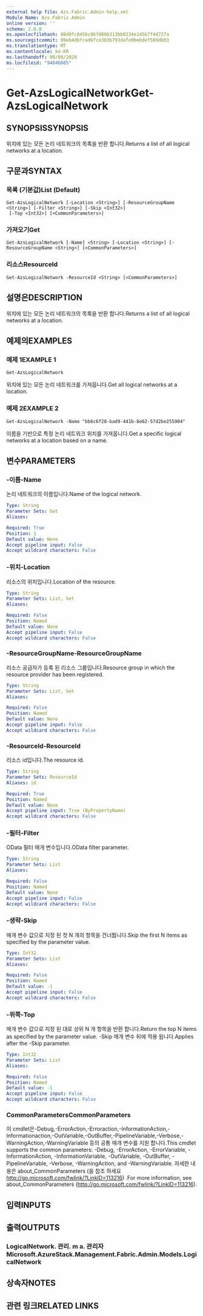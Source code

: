 ```yaml
---
external help file: Azs.Fabric.Admin-help.xml
Module Name: Azs.Fabric.Admin
online version: ''
schema: 2.0.0
ms.openlocfilehash: 88d9fc8456c86f0806313bb0234e145b7f4d727a
ms.sourcegitcommit: 09eb4dbfcad6fce303b793dafe9bebdef589db03
ms.translationtype: MT
ms.contentlocale: ko-KR
ms.lasthandoff: 08/08/2020
ms.locfileid: "94046605"
---
```

# <span data-ttu-id="3053e-101">Get-AzsLogicalNetwork</span><span class="sxs-lookup"><span data-stu-id="3053e-101">Get-AzsLogicalNetwork</span></span>

## <span data-ttu-id="3053e-102">SYNOPSIS</span><span class="sxs-lookup"><span data-stu-id="3053e-102">SYNOPSIS</span></span>
<span data-ttu-id="3053e-103">위치에 있는 모든 논리 네트워크의 목록을 반환 합니다.</span><span class="sxs-lookup"><span data-stu-id="3053e-103">Returns a list of all logical networks at a location.</span></span>

## <span data-ttu-id="3053e-104">구문과</span><span class="sxs-lookup"><span data-stu-id="3053e-104">SYNTAX</span></span>

### <span data-ttu-id="3053e-105">목록 (기본값)</span><span class="sxs-lookup"><span data-stu-id="3053e-105">List (Default)</span></span>
```
Get-AzsLogicalNetwork [-Location <String>] [-ResourceGroupName <String>] [-Filter <String>] [-Skip <Int32>]
 [-Top <Int32>] [<CommonParameters>]
```

### <span data-ttu-id="3053e-106">가져오기</span><span class="sxs-lookup"><span data-stu-id="3053e-106">Get</span></span>
```
Get-AzsLogicalNetwork [-Name] <String> [-Location <String>] [-ResourceGroupName <String>] [<CommonParameters>]
```

### <span data-ttu-id="3053e-107">리소스</span><span class="sxs-lookup"><span data-stu-id="3053e-107">ResourceId</span></span>
```
Get-AzsLogicalNetwork -ResourceId <String> [<CommonParameters>]
```

## <span data-ttu-id="3053e-108">설명은</span><span class="sxs-lookup"><span data-stu-id="3053e-108">DESCRIPTION</span></span>
<span data-ttu-id="3053e-109">위치에 있는 모든 논리 네트워크의 목록을 반환 합니다.</span><span class="sxs-lookup"><span data-stu-id="3053e-109">Returns a list of all logical networks at a location.</span></span>

## <span data-ttu-id="3053e-110">예제의</span><span class="sxs-lookup"><span data-stu-id="3053e-110">EXAMPLES</span></span>

### <span data-ttu-id="3053e-111">예제 1</span><span class="sxs-lookup"><span data-stu-id="3053e-111">EXAMPLE 1</span></span>
```
Get-AzsLogicalNetwork
```

<span data-ttu-id="3053e-112">위치에 있는 모든 논리 네트워크를 가져옵니다.</span><span class="sxs-lookup"><span data-stu-id="3053e-112">Get all logical networks at a location.</span></span>

### <span data-ttu-id="3053e-113">예제 2</span><span class="sxs-lookup"><span data-stu-id="3053e-113">EXAMPLE 2</span></span>
```
Get-AzsLogicalNetwork -Name "bb6c6f28-bad9-441b-8e62-57d2be255904"
```

<span data-ttu-id="3053e-114">이름을 기반으로 특정 논리 네트워크 위치를 가져옵니다.</span><span class="sxs-lookup"><span data-stu-id="3053e-114">Get a specific logical networks at a location based on a name.</span></span>

## <span data-ttu-id="3053e-115">변수</span><span class="sxs-lookup"><span data-stu-id="3053e-115">PARAMETERS</span></span>

### <span data-ttu-id="3053e-116">-이름</span><span class="sxs-lookup"><span data-stu-id="3053e-116">-Name</span></span>
<span data-ttu-id="3053e-117">논리 네트워크의 이름입니다.</span><span class="sxs-lookup"><span data-stu-id="3053e-117">Name of the logical network.</span></span>

```yaml
Type: String
Parameter Sets: Get
Aliases:

Required: True
Position: 1
Default value: None
Accept pipeline input: False
Accept wildcard characters: False
```

### <span data-ttu-id="3053e-118">-위치</span><span class="sxs-lookup"><span data-stu-id="3053e-118">-Location</span></span>
<span data-ttu-id="3053e-119">리소스의 위치입니다.</span><span class="sxs-lookup"><span data-stu-id="3053e-119">Location of the resource.</span></span>

```yaml
Type: String
Parameter Sets: List, Get
Aliases:

Required: False
Position: Named
Default value: None
Accept pipeline input: False
Accept wildcard characters: False
```

### <span data-ttu-id="3053e-120">-ResourceGroupName</span><span class="sxs-lookup"><span data-stu-id="3053e-120">-ResourceGroupName</span></span>
<span data-ttu-id="3053e-121">리소스 공급자가 등록 된 리소스 그룹입니다.</span><span class="sxs-lookup"><span data-stu-id="3053e-121">Resource group in which the resource provider has been registered.</span></span>

```yaml
Type: String
Parameter Sets: List, Get
Aliases:

Required: False
Position: Named
Default value: None
Accept pipeline input: False
Accept wildcard characters: False
```

### <span data-ttu-id="3053e-122">-ResourceId</span><span class="sxs-lookup"><span data-stu-id="3053e-122">-ResourceId</span></span>
<span data-ttu-id="3053e-123">리소스 id입니다.</span><span class="sxs-lookup"><span data-stu-id="3053e-123">The resource id.</span></span>

```yaml
Type: String
Parameter Sets: ResourceId
Aliases: id

Required: True
Position: Named
Default value: None
Accept pipeline input: True (ByPropertyName)
Accept wildcard characters: False
```

### <span data-ttu-id="3053e-124">-필터</span><span class="sxs-lookup"><span data-stu-id="3053e-124">-Filter</span></span>
<span data-ttu-id="3053e-125">OData 필터 매개 변수입니다.</span><span class="sxs-lookup"><span data-stu-id="3053e-125">OData filter parameter.</span></span>

```yaml
Type: String
Parameter Sets: List
Aliases:

Required: False
Position: Named
Default value: None
Accept pipeline input: False
Accept wildcard characters: False
```

### <span data-ttu-id="3053e-126">-생략</span><span class="sxs-lookup"><span data-stu-id="3053e-126">-Skip</span></span>
<span data-ttu-id="3053e-127">매개 변수 값으로 지정 된 첫 N 개의 항목을 건너뜁니다.</span><span class="sxs-lookup"><span data-stu-id="3053e-127">Skip the first N items as specified by the parameter value.</span></span>

```yaml
Type: Int32
Parameter Sets: List
Aliases:

Required: False
Position: Named
Default value: -1
Accept pipeline input: False
Accept wildcard characters: False
```

### <span data-ttu-id="3053e-128">-위쪽</span><span class="sxs-lookup"><span data-stu-id="3053e-128">-Top</span></span>
<span data-ttu-id="3053e-129">매개 변수 값으로 지정 된 대로 상위 N 개 항목을 반환 합니다.</span><span class="sxs-lookup"><span data-stu-id="3053e-129">Return the top N items as specified by the parameter value.</span></span>
<span data-ttu-id="3053e-130">-Skip 매개 변수 뒤에 적용 됩니다.</span><span class="sxs-lookup"><span data-stu-id="3053e-130">Applies after the -Skip parameter.</span></span>

```yaml
Type: Int32
Parameter Sets: List
Aliases:

Required: False
Position: Named
Default value: -1
Accept pipeline input: False
Accept wildcard characters: False
```

### <span data-ttu-id="3053e-131">CommonParameters</span><span class="sxs-lookup"><span data-stu-id="3053e-131">CommonParameters</span></span>
<span data-ttu-id="3053e-132">이 cmdlet은-Debug,-ErrorAction,-Erroraction,-InformationAction,-Informationaction,-OutVariable,-OutBuffer,-PipelineVariable,-Verbose,-WarningAction,-WarningVariable 등의 공통 매개 변수를 지원 합니다.</span><span class="sxs-lookup"><span data-stu-id="3053e-132">This cmdlet supports the common parameters: -Debug, -ErrorAction, -ErrorVariable, -InformationAction, -InformationVariable, -OutVariable, -OutBuffer, -PipelineVariable, -Verbose, -WarningAction, and -WarningVariable.</span></span> <span data-ttu-id="3053e-133">자세한 내용은 about_CommonParameters (을 참조 하세요 http://go.microsoft.com/fwlink/?LinkID=113216) .</span><span class="sxs-lookup"><span data-stu-id="3053e-133">For more information, see about_CommonParameters (http://go.microsoft.com/fwlink/?LinkID=113216).</span></span>

## <span data-ttu-id="3053e-134">입력</span><span class="sxs-lookup"><span data-stu-id="3053e-134">INPUTS</span></span>

## <span data-ttu-id="3053e-135">출력</span><span class="sxs-lookup"><span data-stu-id="3053e-135">OUTPUTS</span></span>

### <span data-ttu-id="3053e-136">LogicalNetwork. 관리. m a. 관리자</span><span class="sxs-lookup"><span data-stu-id="3053e-136">Microsoft.AzureStack.Management.Fabric.Admin.Models.LogicalNetwork</span></span>

## <span data-ttu-id="3053e-137">상속자</span><span class="sxs-lookup"><span data-stu-id="3053e-137">NOTES</span></span>

## <span data-ttu-id="3053e-138">관련 링크</span><span class="sxs-lookup"><span data-stu-id="3053e-138">RELATED LINKS</span></span>
